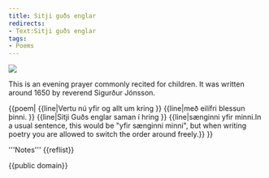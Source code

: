 ```yaml
---
title: Sitji guðs englar
redirects:
- Text:Sitji guðs englar
tags:
- Poems
---
```


<Image src="Loftmynd.jpeg" position="right"/>
<level level="c1"/>

This is an evening prayer commonly recited for children. It was written around 1650 by reverend Sigurður Jónsson.

{{poem|
{{line|Vertu nú yfir og allt um kring }}
{{line|með eilífri blessun þinni. }}
{{line|Sitji Guðs englar saman í hring }}
{{line|sænginni yfir minni.<ref>In a usual sentence, this would be "yfir sænginni minni", but when writing poetry you are allowed to switch the order around freely.</ref>}}
}}

<div class=notes>
'''Notes'''
{{reflist}}
</div>

{{public domain}}